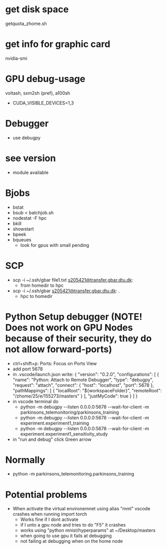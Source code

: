 # get disk space
getquota_zhome.sh

# get info for graphic card
nvidia-smi

# GPU debug-usage
voltash, sxm2sh (pref), a100sh
- CUDA_VISIBLE_DEVICES=1,3



# Debugger
- use debugpy

# see version
- module available

# Bjobs
- bstat
- bsub < batchjob.sh
- nodestat -F hpc
- bkill <bjobid>
- showstart <jobid>
- bpeek <jobid>
- bqueues
    - look for gpus with small pending





# SCP

- scp -i ~/.ssh/gbar file1.txt s205421@transfer.gbar.dtu.dk:
    - from homedir to hpc
- scp -i ~/.ssh/gbar s205421@transfer.gbar.dtu.dk: .
    - hpc to homedir

# Python Setup debugger (NOTE! Does not work on GPU Nodes because of their security, they do not allow forward-ports)
- ctrl+shift+p: Ports: Focus on Ports View
- add port 5678
- in .vscode/launch.json write:
{
    "version": "0.2.0",
    "configurations": [
        {
            "name": "Python: Attach to Remote Debugger",
            "type": "debugpy",
            "request": "attach",
            "connect": {
                "host": "localhost",
                "port": 5678
            },
            "pathMappings": [
                {
                    "localRoot": "${workspaceFolder}",
                    "remoteRoot": "/zhome/25/e/155273/masters"
                }
            ],
            "justMyCode": true
        }
    ]
}
- in vscode terminal do 
    - python -m debugpy --listen 0.0.0.0:5678 --wait-for-client -m parkinsons_telemonitoring/parkinsons_training
    - python -m debugpy --listen 0.0.0.0:5678 --wait-for-client -m experiment.experiment1_training
    - python -m debugpy --listen 0.0.0.0:5678 --wait-for-client -m experiment.experiment1_sensitivity_study
- in "run and debug" click Green arrow

# Normally
- python -m parkinsons_telemonitoring.parkinsons_training

# Potential problems
- When activate the virtual environemnet using alias "mml" vscode crashes when running import torch
    - Works fine if I dont activate
    - if I unto a gpu node and tries to do "F5" it crashes
    - works using "python mnist/hyperparams" at ~/Desktop/masters
    - when going to use gpu it fails at debugging
    - not failing at debugging when on the home node

